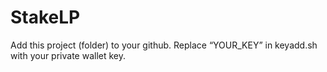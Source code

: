 # StakeLP

Add this project (folder) to your github.
Replace “YOUR_KEY” in keyadd.sh with your private wallet key. 